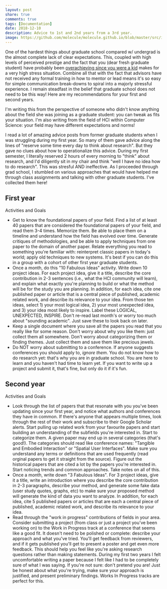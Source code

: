 ```yaml
---
layout: post
share: true
comments: true
tags: [Documentation]
date: 2018-12-10
description: Advice to 1st and 2nd years from a 3rd year.
image: https://github.com/molecule/molecule.github.io/blob/master/src/img/map-image.svg
---
```


One of the hardest things about graduate school compared w/ undergrad is the almost complete lack of clear expectations. This, coupled with high levels of perceived prestige and the fact that you (dear fresh graduate student) have probably been [overachieving since you were a kid](http://jxyzabc.blogspot.com/2017/09/the-genius-fallacy.html?m=1) makes for a very high stress situation. Combine all that with the fact that advisors have not received any formal training in how to mentor or lead means it's so easy for simple communication break-downs to spiral into a majorly stressful experience. I remain steadfast in the belief that graduate school does not need to be this way! Here are my recommendations for your first and second years.

I'm writing this from the perspective of someone who didn't know anything about the field she was joining as a graduate student: you can tweak as fits your situation. I'm also writing from the field of HCI within Computer Science: your field may have different expectations and norms! 

I read a lot of amazing advice posts from former graduate students when I was struggling during my first year. So many of them gave advice along the lines of "reserve some time every day to think about research". But they gave no clues about how to operationalize this advice. During my first semester, I literally reserved 2 hours of every morning to "think" about research, and I'd diligently sit in my chair and think "well I have no idea how to do research". This was stresful AND ineffective. As I proceeded through grad school, I stumbled on various approaches that would have helped me through class assignments and talking with other graduate students. I've collected them here!

## First year
Activities and Goals

- Get to know the foundational papers of your field. Find a list of at least 40 papers that are considered the foundational papers of your field, and read them 3-4 times. Memorize them. Be able to place them on a timeline and understand how the field has evolved over time. Generate critiques of methodologies, and be able to apply techniques from one paper to the domain of another paper. Relate everything you read to something you're familiar with: reinterpret classic papers in today's world; apply old techniques to new systems. It's best if you can do this in a group with a cohort of other first year graduate students.
- Once a month, do this "10 Fabulous Ideas" activity. Write down 10 project ideas. For each project idea, give it a title, describe the core contribution in 2-3 sentences (i.e., what the HCI community will learn), and explain what exactly you're planning to build or what the method will be for the study you are planning. In addition, for each idea, cite one published paper or article that is a central piece of published, academic related work, and describe its relevance to your idea.
From those ten ideas, select 1) your most logical idea, 2) your most unexpected idea, and 3) your idea most likely to inspire. Label these LOGICAL, UNEXPECTED, INSPIRE. Don't re-read last month's or worry too much about "sounding academic". Just save these to look back on later.
- Keep a single document where you save all the papers you read that you really like for some reason. Don't worry about why you like them: just collect them all somewhere. Don't worry about categorizing them or finding themes. Just collect them and save them like precious jewels.
- Do NOT worry about submitting to a conference. If anyone suggests conferences you should apply to, *ignore them*. You do not know how to do research yet: that's why you are in graduate school. You are here to learn and you haven't had time to learn yet. If you want to write up a project and submit it, that's fine, but only do it if it's fun. 

## Second year
Activities and Goals

- Look through the list of papers that that resonate with you you've been updating since your first year, and notice what authors and conferences they have in common. If there's anyone that appears multiple times, look through the rest of their work and subscribe to their Google Scholar alerts. Start pulling up related work from your favourite papers and start building an understanding of the subfields you're interested in. Start to categorize them. A given paper may end up in several categories (that's good!). The categories should read like conference names: "Tangible and Embodied Interaction" or "Spatial User Interfaces". Make sure you understand any terms or definitions that are used frequently (read orginal papers to get it straight from the source). Figure out the historical papers that are cited a lot by the papers you're interested in. Start noticing trends and common approaches. Take notes on all of this.
- Once a month, write down "3 Fabulous Ideas". For 3 project ideas, give it a title, write an introduction where you describe the core contribution in 2-3 paragraphs, describe your method, and generate some fake data (user study quotes, graphs, etc) to make sure your proposed method will generate the kind of data you want to analyze. In addition, for each idea, cite 5 published papers or articles that are each a central piece of published, academic related work, and describe its relevance to your idea. 
- Read through the "work in progress" contributions of fields in your area. Consider submitting a project (from class or just a project you've been working on) to the Work in Progress track at a conference that seems like a good fit. It doesn't need to be polished or complete: describe your approach and what you've tried. You'll get feedback from reviewers, and if it gets published you'll get to present a poster and get even more feedback. This should help you feel like you're asking research questions rather than making statements. During my first two years I felt uncomfortable writing a paper because I felt like I had to be completely sure of what I was saying. If you're not sure: don't pretend you are! Just be honest about what you're trying, make sure your approach is justified, and present preliminary findings. Works In Progress tracks are perfect for this. 
